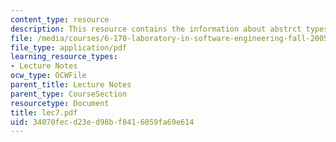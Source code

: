 ```yaml
---
content_type: resource
description: This resource contains the information about abstrct types.
file: /media/courses/6-170-laboratory-in-software-engineering-fall-2005/34070fecd23ed98bf8416059fa69e614_lec7.pdf
file_type: application/pdf
learning_resource_types:
- Lecture Notes
ocw_type: OCWFile
parent_title: Lecture Notes
parent_type: CourseSection
resourcetype: Document
title: lec7.pdf
uid: 34070fec-d23e-d98b-f841-6059fa69e614
---
```

